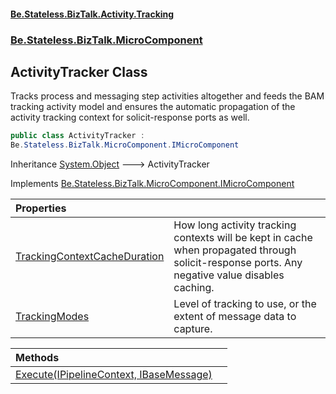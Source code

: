 #### [Be.Stateless.BizTalk.Activity.Tracking](README.md 'README')
### [Be.Stateless.BizTalk.MicroComponent](Be.Stateless.BizTalk.MicroComponent.md 'Be.Stateless.BizTalk.MicroComponent')

## ActivityTracker Class

Tracks process and messaging step activities altogether and feeds the BAM tracking activity model and ensures the
automatic propagation of the activity tracking context for solicit-response ports as well.

```csharp
public class ActivityTracker :
Be.Stateless.BizTalk.MicroComponent.IMicroComponent
```

Inheritance [System.Object](https://docs.microsoft.com/en-us/dotnet/api/System.Object 'System.Object') &#129106; ActivityTracker

Implements [Be.Stateless.BizTalk.MicroComponent.IMicroComponent](https://docs.microsoft.com/en-us/dotnet/api/Be.Stateless.BizTalk.MicroComponent.IMicroComponent 'Be.Stateless.BizTalk.MicroComponent.IMicroComponent')

| Properties | |
| :--- | :--- |
| [TrackingContextCacheDuration](ActivityTracker.TrackingContextCacheDuration.md 'Be.Stateless.BizTalk.MicroComponent.ActivityTracker.TrackingContextCacheDuration') | How long activity tracking contexts will be kept in cache when propagated through solicit-response ports. Any negative value disables caching. |
| [TrackingModes](ActivityTracker.TrackingModes.md 'Be.Stateless.BizTalk.MicroComponent.ActivityTracker.TrackingModes') | Level of tracking to use, or the extent of message data to capture. |

| Methods | |
| :--- | :--- |
| [Execute(IPipelineContext, IBaseMessage)](ActivityTracker.Execute(IPipelineContext,IBaseMessage).md 'Be.Stateless.BizTalk.MicroComponent.ActivityTracker.Execute(Microsoft.BizTalk.Component.Interop.IPipelineContext, Microsoft.BizTalk.Message.Interop.IBaseMessage)') | |

